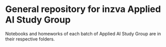 # General repository for inzva Applied AI Study Group

Notebooks and homeworks of each batch of Applied AI Study Group are in their respective folders.